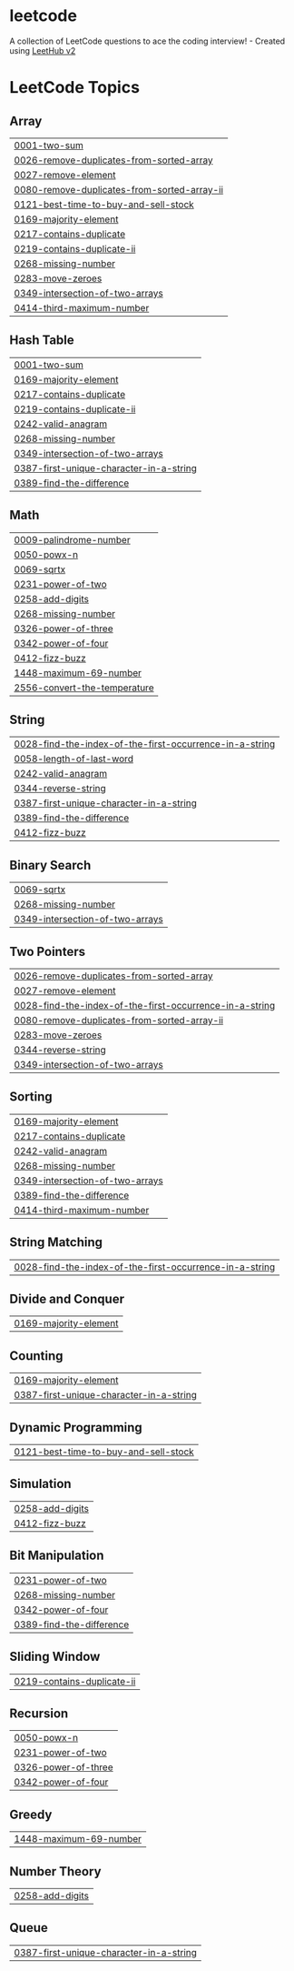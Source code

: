 # leetcode
A collection of LeetCode questions to ace the coding interview! - Created using [LeetHub v2](https://github.com/arunbhardwaj/LeetHub-2.0)

<!---LeetCode Topics Start-->
# LeetCode Topics
## Array
|  |
| ------- |
| [0001-two-sum](https://github.com/adhil5108/leetcode/tree/master/0001-two-sum) |
| [0026-remove-duplicates-from-sorted-array](https://github.com/adhil5108/leetcode/tree/master/0026-remove-duplicates-from-sorted-array) |
| [0027-remove-element](https://github.com/adhil5108/leetcode/tree/master/0027-remove-element) |
| [0080-remove-duplicates-from-sorted-array-ii](https://github.com/adhil5108/leetcode/tree/master/0080-remove-duplicates-from-sorted-array-ii) |
| [0121-best-time-to-buy-and-sell-stock](https://github.com/adhil5108/leetcode/tree/master/0121-best-time-to-buy-and-sell-stock) |
| [0169-majority-element](https://github.com/adhil5108/leetcode/tree/master/0169-majority-element) |
| [0217-contains-duplicate](https://github.com/adhil5108/leetcode/tree/master/0217-contains-duplicate) |
| [0219-contains-duplicate-ii](https://github.com/adhil5108/leetcode/tree/master/0219-contains-duplicate-ii) |
| [0268-missing-number](https://github.com/adhil5108/leetcode/tree/master/0268-missing-number) |
| [0283-move-zeroes](https://github.com/adhil5108/leetcode/tree/master/0283-move-zeroes) |
| [0349-intersection-of-two-arrays](https://github.com/adhil5108/leetcode/tree/master/0349-intersection-of-two-arrays) |
| [0414-third-maximum-number](https://github.com/adhil5108/leetcode/tree/master/0414-third-maximum-number) |
## Hash Table
|  |
| ------- |
| [0001-two-sum](https://github.com/adhil5108/leetcode/tree/master/0001-two-sum) |
| [0169-majority-element](https://github.com/adhil5108/leetcode/tree/master/0169-majority-element) |
| [0217-contains-duplicate](https://github.com/adhil5108/leetcode/tree/master/0217-contains-duplicate) |
| [0219-contains-duplicate-ii](https://github.com/adhil5108/leetcode/tree/master/0219-contains-duplicate-ii) |
| [0242-valid-anagram](https://github.com/adhil5108/leetcode/tree/master/0242-valid-anagram) |
| [0268-missing-number](https://github.com/adhil5108/leetcode/tree/master/0268-missing-number) |
| [0349-intersection-of-two-arrays](https://github.com/adhil5108/leetcode/tree/master/0349-intersection-of-two-arrays) |
| [0387-first-unique-character-in-a-string](https://github.com/adhil5108/leetcode/tree/master/0387-first-unique-character-in-a-string) |
| [0389-find-the-difference](https://github.com/adhil5108/leetcode/tree/master/0389-find-the-difference) |
## Math
|  |
| ------- |
| [0009-palindrome-number](https://github.com/adhil5108/leetcode/tree/master/0009-palindrome-number) |
| [0050-powx-n](https://github.com/adhil5108/leetcode/tree/master/0050-powx-n) |
| [0069-sqrtx](https://github.com/adhil5108/leetcode/tree/master/0069-sqrtx) |
| [0231-power-of-two](https://github.com/adhil5108/leetcode/tree/master/0231-power-of-two) |
| [0258-add-digits](https://github.com/adhil5108/leetcode/tree/master/0258-add-digits) |
| [0268-missing-number](https://github.com/adhil5108/leetcode/tree/master/0268-missing-number) |
| [0326-power-of-three](https://github.com/adhil5108/leetcode/tree/master/0326-power-of-three) |
| [0342-power-of-four](https://github.com/adhil5108/leetcode/tree/master/0342-power-of-four) |
| [0412-fizz-buzz](https://github.com/adhil5108/leetcode/tree/master/0412-fizz-buzz) |
| [1448-maximum-69-number](https://github.com/adhil5108/leetcode/tree/master/1448-maximum-69-number) |
| [2556-convert-the-temperature](https://github.com/adhil5108/leetcode/tree/master/2556-convert-the-temperature) |
## String
|  |
| ------- |
| [0028-find-the-index-of-the-first-occurrence-in-a-string](https://github.com/adhil5108/leetcode/tree/master/0028-find-the-index-of-the-first-occurrence-in-a-string) |
| [0058-length-of-last-word](https://github.com/adhil5108/leetcode/tree/master/0058-length-of-last-word) |
| [0242-valid-anagram](https://github.com/adhil5108/leetcode/tree/master/0242-valid-anagram) |
| [0344-reverse-string](https://github.com/adhil5108/leetcode/tree/master/0344-reverse-string) |
| [0387-first-unique-character-in-a-string](https://github.com/adhil5108/leetcode/tree/master/0387-first-unique-character-in-a-string) |
| [0389-find-the-difference](https://github.com/adhil5108/leetcode/tree/master/0389-find-the-difference) |
| [0412-fizz-buzz](https://github.com/adhil5108/leetcode/tree/master/0412-fizz-buzz) |
## Binary Search
|  |
| ------- |
| [0069-sqrtx](https://github.com/adhil5108/leetcode/tree/master/0069-sqrtx) |
| [0268-missing-number](https://github.com/adhil5108/leetcode/tree/master/0268-missing-number) |
| [0349-intersection-of-two-arrays](https://github.com/adhil5108/leetcode/tree/master/0349-intersection-of-two-arrays) |
## Two Pointers
|  |
| ------- |
| [0026-remove-duplicates-from-sorted-array](https://github.com/adhil5108/leetcode/tree/master/0026-remove-duplicates-from-sorted-array) |
| [0027-remove-element](https://github.com/adhil5108/leetcode/tree/master/0027-remove-element) |
| [0028-find-the-index-of-the-first-occurrence-in-a-string](https://github.com/adhil5108/leetcode/tree/master/0028-find-the-index-of-the-first-occurrence-in-a-string) |
| [0080-remove-duplicates-from-sorted-array-ii](https://github.com/adhil5108/leetcode/tree/master/0080-remove-duplicates-from-sorted-array-ii) |
| [0283-move-zeroes](https://github.com/adhil5108/leetcode/tree/master/0283-move-zeroes) |
| [0344-reverse-string](https://github.com/adhil5108/leetcode/tree/master/0344-reverse-string) |
| [0349-intersection-of-two-arrays](https://github.com/adhil5108/leetcode/tree/master/0349-intersection-of-two-arrays) |
## Sorting
|  |
| ------- |
| [0169-majority-element](https://github.com/adhil5108/leetcode/tree/master/0169-majority-element) |
| [0217-contains-duplicate](https://github.com/adhil5108/leetcode/tree/master/0217-contains-duplicate) |
| [0242-valid-anagram](https://github.com/adhil5108/leetcode/tree/master/0242-valid-anagram) |
| [0268-missing-number](https://github.com/adhil5108/leetcode/tree/master/0268-missing-number) |
| [0349-intersection-of-two-arrays](https://github.com/adhil5108/leetcode/tree/master/0349-intersection-of-two-arrays) |
| [0389-find-the-difference](https://github.com/adhil5108/leetcode/tree/master/0389-find-the-difference) |
| [0414-third-maximum-number](https://github.com/adhil5108/leetcode/tree/master/0414-third-maximum-number) |
## String Matching
|  |
| ------- |
| [0028-find-the-index-of-the-first-occurrence-in-a-string](https://github.com/adhil5108/leetcode/tree/master/0028-find-the-index-of-the-first-occurrence-in-a-string) |
## Divide and Conquer
|  |
| ------- |
| [0169-majority-element](https://github.com/adhil5108/leetcode/tree/master/0169-majority-element) |
## Counting
|  |
| ------- |
| [0169-majority-element](https://github.com/adhil5108/leetcode/tree/master/0169-majority-element) |
| [0387-first-unique-character-in-a-string](https://github.com/adhil5108/leetcode/tree/master/0387-first-unique-character-in-a-string) |
## Dynamic Programming
|  |
| ------- |
| [0121-best-time-to-buy-and-sell-stock](https://github.com/adhil5108/leetcode/tree/master/0121-best-time-to-buy-and-sell-stock) |
## Simulation
|  |
| ------- |
| [0258-add-digits](https://github.com/adhil5108/leetcode/tree/master/0258-add-digits) |
| [0412-fizz-buzz](https://github.com/adhil5108/leetcode/tree/master/0412-fizz-buzz) |
## Bit Manipulation
|  |
| ------- |
| [0231-power-of-two](https://github.com/adhil5108/leetcode/tree/master/0231-power-of-two) |
| [0268-missing-number](https://github.com/adhil5108/leetcode/tree/master/0268-missing-number) |
| [0342-power-of-four](https://github.com/adhil5108/leetcode/tree/master/0342-power-of-four) |
| [0389-find-the-difference](https://github.com/adhil5108/leetcode/tree/master/0389-find-the-difference) |
## Sliding Window
|  |
| ------- |
| [0219-contains-duplicate-ii](https://github.com/adhil5108/leetcode/tree/master/0219-contains-duplicate-ii) |
## Recursion
|  |
| ------- |
| [0050-powx-n](https://github.com/adhil5108/leetcode/tree/master/0050-powx-n) |
| [0231-power-of-two](https://github.com/adhil5108/leetcode/tree/master/0231-power-of-two) |
| [0326-power-of-three](https://github.com/adhil5108/leetcode/tree/master/0326-power-of-three) |
| [0342-power-of-four](https://github.com/adhil5108/leetcode/tree/master/0342-power-of-four) |
## Greedy
|  |
| ------- |
| [1448-maximum-69-number](https://github.com/adhil5108/leetcode/tree/master/1448-maximum-69-number) |
## Number Theory
|  |
| ------- |
| [0258-add-digits](https://github.com/adhil5108/leetcode/tree/master/0258-add-digits) |
## Queue
|  |
| ------- |
| [0387-first-unique-character-in-a-string](https://github.com/adhil5108/leetcode/tree/master/0387-first-unique-character-in-a-string) |
<!---LeetCode Topics End-->
